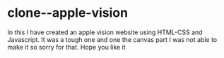 # clone--apple-vision
In this I have created an apple vision website using HTML-CSS and Javascript. 
It was a tough one and one the canvas part I was not able to make it so sorry for that. 
Hope you like it
